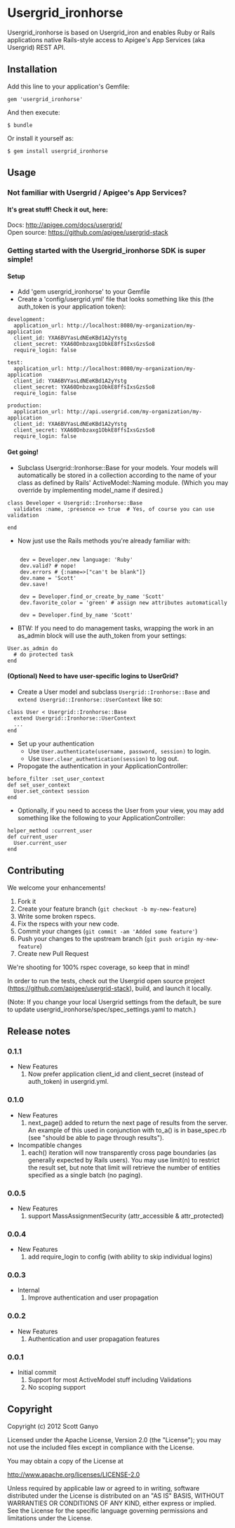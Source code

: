 # Usergrid_ironhorse

Usergrid_ironhorse is based on Usergrid_iron and enables Ruby or Rails applications
native Rails-style access to Apigee's App Services (aka Usergrid) REST API.

## Installation

Add this line to your application's Gemfile:

    gem 'usergrid_ironhorse'

And then execute:

    $ bundle

Or install it yourself as:

    $ gem install usergrid_ironhorse


## Usage

### Not familiar with Usergrid / Apigee's App Services?

#### It's great stuff! Check it out, here:

  Docs: <http://apigee.com/docs/usergrid/>  
  Open source: <https://github.com/apigee/usergrid-stack>

### Getting started with the Usergrid_ironhorse SDK is super simple!

#### Setup

* Add 'gem usergrid_ironhorse' to your Gemfile
* Create a 'config/usergrid.yml' file that looks something like this (the
auth_token is your application token):

```
development:
  application_url: http://localhost:8080/my-organization/my-application
  client_id: YXA6BVYasLdNEeKBd1A2yYstg
  client_secret: YXA60Dnbzaxg1ObkE8ffsIxsGzsSo8
  require_login: false

test:
  application_url: http://localhost:8080/my-organization/my-application
  client_id: YXA6BVYasLdNEeKBd1A2yYstg
  client_secret: YXA60Dnbzaxg1ObkE8ffsIxsGzsSo8
  require_login: false

production:
  application_url: http://api.usergrid.com/my-organization/my-application
  client_id: YXA6BVYasLdNEeKBd1A2yYstg
  client_secret: YXA60Dnbzaxg1ObkE8ffsIxsGzsSo8
  require_login: false
```

#### Get going!

* Subclass Usergrid::Ironhorse::Base for your models.
Your models will automatically be stored in a collection according to the name of your
class as defined by Rails' ActiveModel::Naming module. (Which you may override by
implementing model_name if desired.)

```
class Developer < Usergrid::Ironhorse::Base
  validates :name, :presence => true  # Yes, of course you can use validation

end
```

* Now just use the Rails methods you're already familiar with:

```

    dev = Developer.new language: 'Ruby'
    dev.valid? # nope!
    dev.errors # {:name=>["can't be blank"]}
    dev.name = 'Scott'
    dev.save!

    dev = Developer.find_or_create_by_name 'Scott'
    dev.favorite_color = 'green' # assign new attributes automatically

    dev = Developer.find_by_name 'Scott'
```

* BTW: If you need to do management tasks, wrapping the work in an as_admin block
will use the auth_token from your settings:

```
User.as_admin do
  # do protected task
end
```


#### (Optional) Need to have user-specific logins to UserGrid?

* Create a User model and subclass `Usergrid::Ironhorse::Base` and `extend
Usergrid::Ironhorse::UserContext` like so:

```
class User < Usergrid::Ironhorse::Base
  extend Usergrid::Ironhorse::UserContext
  ...
end
```

* Set up your authentication
	* Use `User.authenticate(username, password, session)` to login.
	* Use `User.clear_authentication(session)` to log out.
* Propogate the authentication in your ApplicationController:

```
before_filter :set_user_context
def set_user_context
  User.set_context session
end
```

* Optionally, if you need to access the User from your view, you may add something
like the following to your ApplicationController:

```
helper_method :current_user
def current_user
  User.current_user
end
```

## Contributing

We welcome your enhancements!

1. Fork it
2. Create your feature branch (`git checkout -b my-new-feature`)
3. Write some broken rspecs.
4. Fix the rspecs with your new code.
3. Commit your changes (`git commit -am 'Added some feature'`)
4. Push your changes to the upstream branch (`git push origin my-new-feature`)
5. Create new Pull Request

We're shooting for 100% rspec coverage, so keep that in mind!

In order to run the tests, check out the Usergrid open source project
(https://github.com/apigee/usergrid-stack), build, and launch it locally.

(Note: If you change your local Usergrid settings from the default, be sure to update
usergrid_ironhorse/spec/spec_settings.yaml to match.)


## Release notes

### 0.1.1
* New Features
  1. Now prefer application client_id and client_secret (instead of auth_token) in usergrid.yml.

### 0.1.0
* New Features
  1. next_page() added to return the next page of results from the server. An example of this used in conjunction
     with to_a() is in base_spec.rb (see "should be able to page through results").
* Incompatible changes
  1. each() iteration will now transparently cross page boundaries (as generally expected by Rails users).
     You may use limit(n) to restrict the result set, but note that limit will retrieve the number of entities
     specified as a single batch (no paging).

### 0.0.5
* New Features
  1. support MassAssignmentSecurity (attr_accessible & attr_protected)

### 0.0.4
* New Features
  1. add require_login to config (with ability to skip individual logins)

### 0.0.3
* Internal
  1. Improve authentication and user propagation

### 0.0.2
* New Features
  1. Authentication and user propagation features

### 0.0.1
* Initial commit
  1. Support for most ActiveModel stuff including Validations
  1. No scoping support


## Copyright
Copyright (c) 2012 Scott Ganyo 

Licensed under the Apache License, Version 2.0 (the "License");
you may not use the included files except in compliance with the License.

You may obtain a copy of the License at

  <http://www.apache.org/licenses/LICENSE-2.0>
  
Unless required by applicable law or agreed to in writing, software distributed under
the License is distributed on an "AS IS" BASIS, WITHOUT WARRANTIES OR CONDITIONS OF ANY KIND,
either express or implied. See the License for the specific language governing permissions and
limitations under the License.
